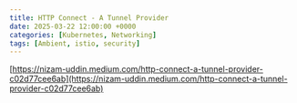 ```yaml
---
title: HTTP Connect - A Tunnel Provider
date: 2025-03-22 12:00:00 +0000
categories: [Kubernetes, Networking]
tags: [Ambient, istio, security]
---
```


[https://nizam-uddin.medium.com/http-connect-a-tunnel-provider-c02d77cee6ab](https://nizam-uddin.medium.com/http-connect-a-tunnel-provider-c02d77cee6ab)


